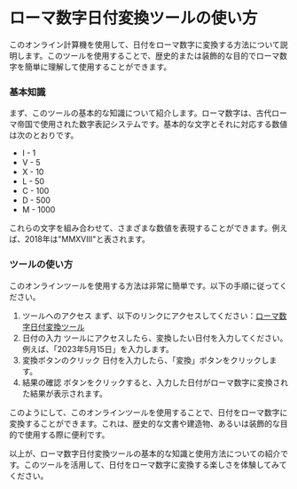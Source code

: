 ローマ数字日付変換ツールの使い方
================

このオンライン計算機を使用して、日付をローマ数字に変換する方法について説明します。このツールを使用することで、歴史的または装飾的な目的でローマ数字を簡単に理解して使用することができます。

### 基本知識

まず、このツールの基本的な知識について紹介します。ローマ数字は、古代ローマ帝国で使用された数字表記システムです。基本的な文字とそれに対応する数値は次のとおりです。

- I - 1
- V - 5
- X - 10
- L - 50
- C - 100
- D - 500
- M - 1000

これらの文字を組み合わせて、さまざまな数値を表現することができます。例えば、2018年は"MMXVIII"と表されます。

### ツールの使い方

このオンラインツールを使用する方法は非常に簡単です。以下の手順に従ってください。

1. ツールへのアクセス まず、以下のリンクにアクセスしてください：[ローマ数字日付変換ツール](https://www.onlinecalculatorsfree.com/ja/convert/date-to-roman-numerals.html)
2. 日付の入力 ツールにアクセスしたら、変換したい日付を入力してください。例えば、「2023年5月15日」を入力します。
3. 変換ボタンのクリック 日付を入力したら、「変換」ボタンをクリックします。
4. 結果の確認 ボタンをクリックすると、入力した日付がローマ数字に変換された結果が表示されます。

このようにして、このオンラインツールを使用することで、日付をローマ数字に変換することができます。これは、歴史的な文書や建造物、あるいは装飾的な目的で使用する際に便利です。

以上が、ローマ数字日付変換ツールの基本的な知識と使用方法についての紹介です。このツールを活用して、日付をローマ数字に変換する楽しさを体験してみてください。